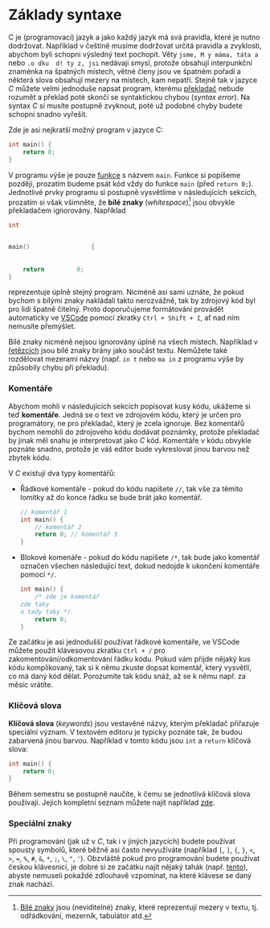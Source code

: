# Základy syntaxe
C je (programovací) jazyk a jako každý jazyk má svá pravidla, které je nutno dodržovat.
Například v češtině musíme dodržovat určitá pravidla a zvyklosti, abychom byli schopni výsledný
text pochopit. Věty `jsme, M y máma, táta a` nebo `.o dku  d! ty z, jsi` nedávají smysl,
protože obsahují interpunkční znaménka na špatných místech, větné členy jsou ve špatném pořadí
a některá slova obsahují mezery na místech, kam nepatří. Stejně tak v jazyce *C* můžete velmi jednoduše
napsat program, kterému [překladač](../prostredi/preklad_programu.md) nebude rozumět a překlad poté skončí se
syntaktickou chybou (*syntax error*). Na syntax *C* si musíte postupně zvyknout, poté už podobné chyby
budete schopni snadno vyřešit.

Zde je asi nejkratší možný program v jazyce C:
```c
int main() {
    return 0;
}
```

V programu výše je pouze [funkce](funkce.md) s názvem `main`. Funkce si popíšeme později, prozatím
budeme psát kód vždy do funkce `main` (před `return 0;`). Jednotlivé prvky programu si postupně vysvětlíme
v následujících sekcích, prozatím si však všimněte, že **bílé znaky** (*whitespace*)[^1] jsou obvykle
překladačem ignorovány. Například
```c
int 


main()                 {
    
    
    return         0;
}

```
reprezentuje úplně stejný program. Nicméně asi sami uznáte, že pokud bychom s bílými znaky nakládali
takto nerozvážně, tak by zdrojový kód byl pro lidi špatně čitelný. Proto doporučujeme formátování provádět
automaticky ve [VSCode](../prostredi/editor.md) pomocí zkratky `Ctrl + Shift + I`, ať nad ním nemusíte přemýšlet.

Bílé znaky nicméně nejsou ignorovány úplně na všech místech. Například v [řetězcích](retezce.md)
jsou bílé znaky brány jako součást textu. Nemůžete také rozdělovat mezerami názvy (např. `in t` nebo
`ma in` z programu výše by způsobily chybu při překladu).

### Komentáře
Abychom mohli v následujících sekcích popisovat kusy kódu, ukážeme si teď **komentáře**. Jedná se
o text ve zdrojovém kódu, který je určen pro programátory, ne pro překladač, který je zcela ignoruje.
Bez komentářů bychom nemohli do zdrojového kódu dodávat poznámky, protože překladač by jinak měl snahu
je interpretovat jako *C* kód. Komentáře v kódu obvykle poznáte snadno, protože je váš editor bude vykreslovat
jinou barvou než zbytek kódu.

V *C* existují dva typy komentářů:
- Řádkové komentáře - pokud do kódu napíšete `//`, tak vše za těmito lomítky až do konce řádku se 
bude brát jako komentář.
    ```c
    // komentář 1
    int main() {
        // komentář 2
        return 0; // komentář 3
    }
    ```
- Blokové komenáře - pokud do kódu napíšete `/*`, tak bude jako komentář označen všechen následující
text, dokud nedojde k ukončení komentáře pomocí `*/`.
    ```c
    int main() {
        /* zde je komentář
  zde taky
  a tady taky */
        return 0;
    }
    ```

Ze začátku je asi jednodušší používat řádkové komentáře, ve VSCode můžete použít klávesovou zkratku
`Ctrl + /` pro zakomentování/odkomentování řádku kódu. Pokud vám přijde nějaký kus kódu komplikovaný,
tak si k němu zkuste dopsat komentář, který vysvětlí, co má daný kód dělat. Porozumíte tak kódu snáž,
až se k němu např. za měsíc vrátíte.

### Klíčová slova
**Klíčová slova** (*keywords*) jsou vestavěné názvy, kterým překladač přiřazuje speciální
význam. V textovém editoru je typicky poznáte tak, že budou zabarvená jinou barvou. Například v
tomto kódu jsou `int` a `return` klíčová slova:
```c
int main() {
    return 0;
}
```

Během semestru se postupně naučíte, k čemu se jednotlivá klíčová slova používají. Jejich kompletní
seznam můžete najít například [zde](https://www.programiz.com/c-programming/list-all-keywords-c-language).

### Speciální znaky
Při programování (jak už v *C*, tak i v jiných jazycích) budete používat spousty symbolů, které běžně
asi často nevyužíváte (například `[`, `]`, `{`, `}`, `<`, `>`, `=`, `%`, `#`, `&`, `*`, `;`, `\`,
`"`, `'`). Obzvláště pokud pro programování budete používat českou klávesnici, je dobré si ze začátku
najít nějaký tahák (např. [tento](https://github.com/geordi/upr-course/blob/master/assets/cheatsheets/keyboard-cs.pdf)),
abyste nemuseli pokaždé zdlouhavě vzpomínat, na které klávese se daný znak nachází. 

[^1]: [Bílé znaky](https://cs.wikipedia.org/wiki/B%C3%ADl%C3%BD_znak) jsou (neviditelné) znaky,
které reprezentují mezery v textu, tj. odřádkování, mezerník, tabulátor atd.
